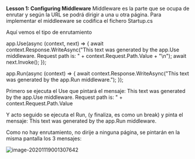 **Lesson 1: Configuring Middleware**
Middleware es la parte que se ocupa de enrutar y según la URL se podrá dirigir a una u otra página. Para implementar el middleeware se codifica el fichero Startup.cs

Aquí vemos el tipo de enrutamiento  

app.Use(async (context, next) =>
    {
        await context.Response.WriteAsync("This text was generated by the app.Use middleware. Request path is: " + context.Request.Path.Value + "\n");
        await next.Invoke();
    });
    
app.Run(async (context) =>
    {
        await context.Response.WriteAsync("This text was generated by the app.Run middleware.");
    });
    


Primero se ejecuta el Use que pintará el mensaje: This text was generated by the app.Use middleware. Request path is: " + context.Request.Path.Value

Y acto seguido se ejecuta el Run, (y finaliza, es como un  break)  y pinta el mensaje: This text was generated by the app.Run middleware.

Como no hay enrutamiento, no dirije a ninguna página, se pintarán en la misma pantalla los 3 mensajes:


![image-20201119001307642](https://github.com/JuanjoSalva/Lesson-1-Configuring-Middleware/blob/master/images/image-20201119001307642.png)
